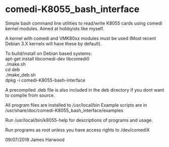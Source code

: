 # comedi-K8055_bash_interface
Simple bash command line utilities to read/write K8055 cards using comedi kernel modules. Aimed at hobbyists like myself. 

A kernel with comedi and VMK80xx modules must be used (Most recent Debian 3.X kernels will have these by default).

To build/install on Debian based systems:<br>
apt-get install libcomedi-dev libcomedi0<br>
./make.sh<br>
cd deb<br>
./make_deb.sh<br>
dpkg -i comedi-K8055-bash-interface<br>

A precompiled .deb file is also included in the deb directory if you dont want to compile from source.

All program files are installed to /usr/local/bin
Example scripts are in /usr/share/doc/comedi-K8055_bash_interface/examples

Run /usr/local/bin/k8055-help for descriptions of programs and usage.

Run programs as root unless you have access rights to /dev/comediX

09/07/2018 James Harwood
